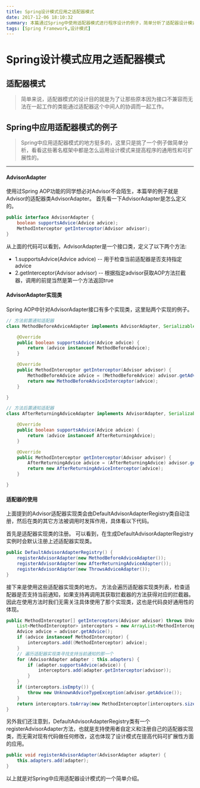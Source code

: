 ```yaml
---
title: Spring设计模式应用之适配器模式
date: 2017-12-06 18:10:32
summary: 本篇通过Spring中使用适配器模式进行程序设计的例子，简单分析了适配器设计模式在Spring中的应用。
tags: [Spring Framework,设计模式]
---
```

# Spring设计模式应用之适配器模式
## 适配器模式
> 简单来说，适配器模式的设计目的就是为了让那些原本因为接口不兼容而无法在一起工作的类能通过适配器这个中间人的协调而一起工作。

## Spring中应用适配器模式的例子
> Spring中应用适配器模式的地方挺多的，这里只是挑了一个例子做简单分析，看看这些著名框架中都是怎么运用设计模式来提高程序的通用性和可扩展性的。

***

#### AdvisorAdapter
使用过Spring AOP功能的同学想必对Advisor不会陌生，本篇举的例子就是Advisor的适配器类AdvisorAdapter。
首先看一下AdvisorAdapter是怎么定义的。
```java
public interface AdvisorAdapter {
	boolean supportsAdvice(Advice advice);
	MethodInterceptor getInterceptor(Advisor advisor);
}
```

从上面的代码可以看到，AdvisorAdapter是一个接口类，定义了以下两个方法:

* 1.supportsAdvice(Advice advice) -- 用于检查当前适配器是否支持指定advice
* 2.getInterceptor(Advisor advisor) -- 根据指定advisor获取AOP方法拦截器，调用的前提当然是第一个方法返回true

#### AdvisorAdapter实现类
Spring AOP中针对AdvisorAdapter接口有多个实现类，这里贴两个实现的例子。
```java
// 方法前置通知适配器
class MethodBeforeAdviceAdapter implements AdvisorAdapter, Serializable {

	@Override
	public boolean supportsAdvice(Advice advice) {
		return (advice instanceof MethodBeforeAdvice);
	}

	@Override
	public MethodInterceptor getInterceptor(Advisor advisor) {
		MethodBeforeAdvice advice = (MethodBeforeAdvice) advisor.getAdvice();
		return new MethodBeforeAdviceInterceptor(advice);
	}

}
```

```java
// 方法后置通知适配器
class AfterReturningAdviceAdapter implements AdvisorAdapter, Serializable {

	@Override
	public boolean supportsAdvice(Advice advice) {
		return (advice instanceof AfterReturningAdvice);
	}

	@Override
	public MethodInterceptor getInterceptor(Advisor advisor) {
		AfterReturningAdvice advice = (AfterReturningAdvice) advisor.getAdvice();
		return new AfterReturningAdviceInterceptor(advice);
	}

}
```

#### 适配器的使用
上面提到的Advisor适配器实现类会由DefaultAdvisorAdapterRegistry类自动注册，然后在类的其它方法被调用时发挥作用，具体看以下代码。

首先是适配器实现类的注册。
可以看到，在生成DefaultAdvisorAdapterRegistry实例时会默认注册上述适配器实现类。
```java
public DefaultAdvisorAdapterRegistry() {
	registerAdvisorAdapter(new MethodBeforeAdviceAdapter());
	registerAdvisorAdapter(new AfterReturningAdviceAdapter());
	registerAdvisorAdapter(new ThrowsAdviceAdapter());
}
```
接下来是使用这些适配器实现类的地方。
方法会遍历适配器实现类列表，检查适配器是否支持当前通知，如果支持再调用其获取拦截器的方法获得对应的拦截器。因此在使用方法时我们无需关注具体使用了那个实现类，这也是代码良好通用性的体现。
```java
public MethodInterceptor[] getInterceptors(Advisor advisor) throws UnknownAdviceTypeException {
	List<MethodInterceptor> interceptors = new ArrayList<MethodInterceptor>(3);
	Advice advice = advisor.getAdvice();
	if (advice instanceof MethodInterceptor) {
		interceptors.add((MethodInterceptor) advice);
	}
	// 遍历适配器实现类寻找支持当前通知的那一个
	for (AdvisorAdapter adapter : this.adapters) {
		if (adapter.supportsAdvice(advice)) {
			interceptors.add(adapter.getInterceptor(advisor));
		}
	}
	if (interceptors.isEmpty()) {
		throw new UnknownAdviceTypeException(advisor.getAdvice());
	}
	return interceptors.toArray(new MethodInterceptor[interceptors.size()]);
}
```
另外我们还注意到，DefaultAdvisorAdapterRegistry类有一个registerAdvisorAdapter方法，也就是支持使用者自定义和注册自己的适配器实现类，而无需对现有代码做任何修改，这也体现了设计模式在提高代码可扩展性方面的应用。
```java
public void registerAdvisorAdapter(AdvisorAdapter adapter) {
	this.adapters.add(adapter);
}
```

以上就是对Spring中应用适配器设计模式的一个简单介绍。

